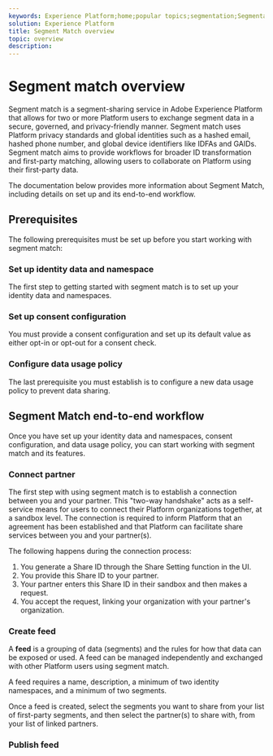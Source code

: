 ```yaml
---
keywords: Experience Platform;home;popular topics;segmentation;Segmentation;segment match;Segment Match
solution: Experience Platform
title: Segment Match overview
topic: overview
description: 
---
```


# Segment match overview

Segment match is a segment-sharing service in Adobe Experience Platform that allows for two or more Platform users to exchange segment data in a secure, governed, and privacy-friendly manner. Segment match uses Platform privacy standards and global identities such as a hashed email, hashed phone number, and global device identifiers like IDFAs and GAIDs. Segment match aims to provide workflows for broader ID transformation and first-party matching, allowing users to collaborate on Platform using their first-party data.

The documentation below provides more information about Segment Match, including details on set up and its end-to-end workflow.

## Prerequisites

The following prerequisites must be set up before you start working with segment match:

### Set up identity data and namespace

The first step to getting started with segment match is to set up your identity data and namespaces.

### Set up consent configuration

You must provide a consent configuration and set up its default value as either opt-in or opt-out for a consent check.

### Configure data usage policy

The last prerequisite you must establish is to configure a new data usage policy to prevent data sharing.

## Segment Match end-to-end workflow

Once you have set up your identity data and namespaces, consent configuration, and data usage policy, you can start working with segment match and its features.

### Connect partner

The first step with using segment match is to establish a connection between you and your partner. This "two-way handshake" acts as a self-service means for users to connect their Platform organizations together, at a sandbox level. The connection is required to inform Platform that an agreement has been established and that Platform can facilitate share services between you and your partner(s).

The following happens during the connection process:

1. You generate a Share ID through the Share Setting function in the UI.
2. You provide this Share ID to your partner.
3. Your partner enters this Share ID in their sandbox and then makes a request.
4. You accept the request, linking your organization with your partner's organization.

### Create feed

A **feed** is a grouping of data (segments) and the rules for how that data can be exposed or used. A feed can be managed independently and exchanged with other Platform users using segment match.

A feed requires a name, description, a minimum of two identity namespaces, and a minimum of two segments.

Once a feed is created, select the segments you want to share from your list of first-party segments, and then select the partner(s) to share with, from your list of linked partners.

### Publish feed